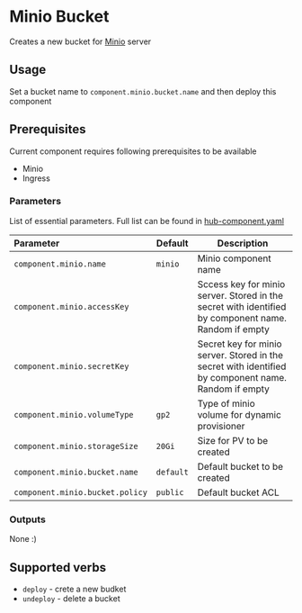 # Minio Bucket

Creates a new bucket for [Minio](https://github.com/minio/minio) server

## Usage

Set a bucket name to `component.minio.bucket.name` and then deploy this component

## Prerequisites

Current component requires following prerequisites to be available
* Minio
* Ingress

### Parameters

List of essential parameters. Full list can be found in [hub-component.yaml](https://github.com/agilestacks/applications/blob/master/components/minio-bucket/hub-component.yaml)
 
| Parameter | Default | Description  |
|:----------|---------|-----|
| `component.minio.name` | `minio` | Minio component name |
| `component.minio.accessKey` | <empty> | Sccess key for minio server. Stored in the secret with identified by component name. Random if empty |
| `component.minio.secretKey` | <empty> | Secret key for minio server. Stored in the secret with identified by component name. Random if empty |
| `component.minio.volumeType` | `gp2` | Type of minio volume for dynamic provisioner |
| `component.minio.storageSize` | `20Gi` | Size for PV to be created |
| `component.minio.bucket.name` | `default` | Default bucket to be created |
| `component.minio.bucket.policy` | `public` | Default bucket ACL |

### Outputs
None :)

## Supported verbs
* `deploy` - crete a new budket
* `undeploy` - delete a bucket

